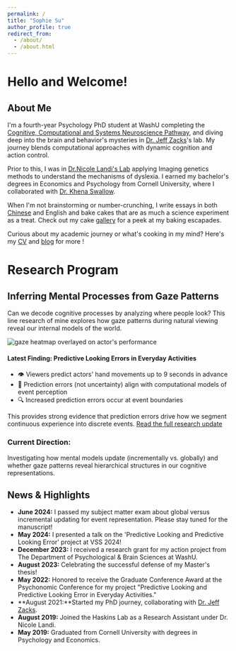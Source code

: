 ```yaml
---
permalink: /
title: "Sophie Su"
author_profile: true
redirect_from: 
  - /about/
  - /about.html
---
```


# Hello and Welcome!

## About Me
I'm a  fourth-year Psychology PhD student at WashU completing the [Cognitive, Computational and Systems Neuroscience Pathway](https://sites.wustl.edu/systemsneuroscience/ccsn-pathway/), and diving deep into the brain and behavior's mysteries in [Dr. Jeff Zacks](https://dcl.wustl.edu/people/jzacks/)'s lab. My journey blends computational approaches with dynamic cognition and action control.

Prior to this, I was in [Dr.Nicole Landi's Lab](https://psychology.uconn.edu/person/nicole-landi/) applying Imaging genetics methods to understand the mechanisms of dyslexia. I earned my bachelor's degrees in Economics and Psychology from Cornell University, where I collaborated with [Dr. Khena Swallow](https://psychology.cornell.edu/khena-m-swallow).

When I'm not brainstorming or number-crunching, I write essays in both [Chinese](/files/wechat.bmp) and English and bake cakes that are as much a science experiment as a treat. Check out my cake [gallery](/portfolio/) for a peek at my baking escapades. 

Curious about my academic journey or what's cooking in my mind? Here's my [CV](/files/Sophie_Su_CV.pdf) and [blog](/year-archive/) for more ! 

# Research Program 

## Inferring Mental Processes from Gaze Patterns

Can we decode cognitive processes by analyzing where people look? This line research of mine explores how gaze patterns during natural viewing reveal our internal models of the world.

![gaze heatmap overlayed on actor's performance](./files/output.gif)

#### Latest Finding: Predictive Looking Errors in Everyday Activities

- 👁️ Viewers predict actors' hand movements up to 9 seconds in advance
- 🧠 Prediction errors (not uncertainty) align with computational models of event perception
- 🔍 Increased prediction errors occur at event boundaries

This provides strong evidence that prediction errors drive how we segment continuous experience into discrete events.
[Read the full research update](/_posts/predictive-looking-2025.md)

### Current Direction:

Investigating how mental models update (incrementally vs. globally) and whether gaze patterns reveal hierarchical structures in our cognitive representations.
 
 
## News & Highlights
- **June 2024:** I passed my subject matter exam about global versus incremental updating for event representation. Please stay tuned for the manuscript! 
- **May 2024:**  I presented a talk on the 'Predictive Looking and Predictive Looking Error' project at VSS 2024! 
- **December 2023:** I received a research grant for my action project from The Department of Psychological & Brain Sciences at WashU. 
- **August 2023:** Celebrating the successful defense of my Master's thesis!
- **May 2022:** Honored to receive the Graduate Conference Award at the Psychonomic Conference for my project "Predictive Looking and Predictive Looking Error in Everyday Activities."
- **August 2021:**Started my PhD journey, collaborating with [Dr. Jeff Zacks](https://dcl.wustl.edu/people/jzacks/).
- **August 2019:** Joined the Haskins Lab as a Research Assistant under Dr. Nicole Landi.
- **May 2019:** Graduated from Cornell University with degrees in Psychology and Economics.

